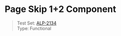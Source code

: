 # Page Skip 1+2 Component
> Test Set: [ALP-2134](https://everfi.atlassian.net/browse/ALP-2134)    
Type: Functional

<!-- include: cypress/integration/pageSkip.js -->



<!-- /include: cypress/integration/pageSkip.js -->